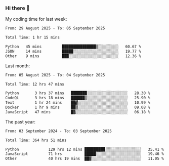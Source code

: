 ### Hi there 👋

My coding time for last week:

<!--START_SECTION:week-->

```txt
From: 29 August 2025 - To: 05 September 2025

Total Time: 1 hr 15 mins

Python   45 mins         ███████████████▒░░░░░░░░░   60.67 %
JSON     14 mins         █████░░░░░░░░░░░░░░░░░░░░   19.77 %
Other    9 mins          ███░░░░░░░░░░░░░░░░░░░░░░   12.36 %
```

<!--END_SECTION:week-->

Last month:

<!--START_SECTION:month-->

```txt
From: 05 August 2025 - To: 04 September 2025

Total Time: 12 hrs 47 mins

Python       3 hrs 37 mins   ███████░░░░░░░░░░░░░░░░░░   28.30 %
CodeQL       3 hrs 18 mins   ██████▒░░░░░░░░░░░░░░░░░░   25.90 %
Text         1 hr 24 mins    ██▓░░░░░░░░░░░░░░░░░░░░░░   10.99 %
Docker       1 hr 9 mins     ██▒░░░░░░░░░░░░░░░░░░░░░░   09.08 %
JavaScript   47 mins         █▓░░░░░░░░░░░░░░░░░░░░░░░   06.18 %
```

<!--END_SECTION:month-->

The past year:

<!--START_SECTION:year-->

```txt
From: 03 September 2024 - To: 03 September 2025

Total Time: 364 hrs 51 mins

Python             129 hrs 12 mins █████████░░░░░░░░░░░░░░░░   35.41 %
JavaScript         71 hrs          █████░░░░░░░░░░░░░░░░░░░░   19.46 %
Other              40 hrs 19 mins  ██▓░░░░░░░░░░░░░░░░░░░░░░   11.05 %
```

<!--END_SECTION:year-->
